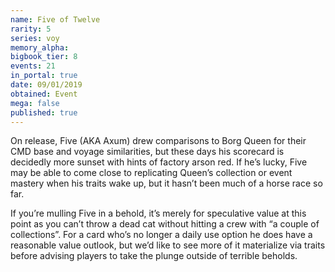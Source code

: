 ```yaml
---
name: Five of Twelve
rarity: 5
series: voy
memory_alpha:
bigbook_tier: 8
events: 21
in_portal: true
date: 09/01/2019
obtained: Event
mega: false
published: true
---
```


On release, Five (AKA Axum) drew comparisons to Borg Queen for their CMD base and voyage similarities, but these days his scorecard is decidedly more sunset with hints of factory arson red. If he’s lucky, Five may be able to come close to replicating Queen’s collection or event mastery when his traits wake up, but it hasn’t been much of a horse race so far.

If you’re mulling Five in a behold, it’s merely for speculative value at this point as you can’t throw a dead cat without hitting a crew with “a couple of collections”. For a card who’s no longer a daily use option he does have a reasonable value outlook, but we’d like to see more of it materialize via traits before advising players to take the plunge outside of terrible beholds.
